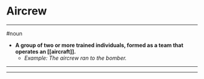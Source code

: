 # Aircrew
---
#noun
- **A group of two or more trained individuals, formed as a team that operates an [[aircraft]].**
	- _Example: The aircrew ran to the bomber._
---
---
